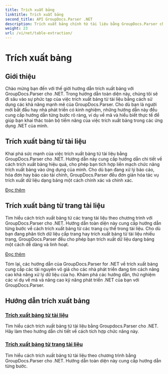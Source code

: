 ```yaml
---
title: Trích xuất bảng
linktitle: Trích xuất bảng
second_title: API GroupDocs.Parser .NET
description: Trích xuất bảng chính từ tài liệu bằng GroupDocs.Parser cho .NET. Tìm hiểu cách trích xuất bảng theo chương trình để xử lý dữ liệu hiệu quả.
weight: 23
url: /vi/net/table-extraction/
---
```


# Trích xuất bảng

## Giới thiệu

Chào mừng bạn đến với thế giới hướng dẫn trích xuất bảng với GroupDocs.Parser cho .NET. Trong hướng dẫn toàn diện này, chúng tôi sẽ đi sâu vào sự phức tạp của việc trích xuất bảng từ tài liệu bằng cách sử dụng các khả năng mạnh mẽ của GroupDocs.Parser. Cho dù bạn là người mới bắt đầu hay nhà phát triển có kinh nghiệm, những hướng dẫn này đều cung cấp hướng dẫn từng bước rõ ràng, ví dụ về mã và hiểu biết thực tế để giúp bạn khai thác toàn bộ tiềm năng của việc trích xuất bảng trong các ứng dụng .NET của mình.

## Trích xuất bảng từ tài liệu
Khai phá sức mạnh của việc trích xuất bảng từ tài liệu bằng GroupDocs.Parser cho .NET. Hướng dẫn này cung cấp hướng dẫn chi tiết về cách trích xuất bảng hiệu quả, cho phép bạn tích hợp liền mạch chức năng trích xuất bảng vào ứng dụng của mình. Cho dù bạn đang xử lý báo cáo, hóa đơn hay báo cáo tài chính, GroupDocs.Parser đều đơn giản hóa tác vụ trích xuất dữ liệu dạng bảng một cách chính xác và chính xác.

[Đọc thêm](./extract-tables-from-document/)

## Trích xuất bảng từ trang tài liệu
Tìm hiểu cách trích xuất bảng từ các trang tài liệu theo chương trình với GroupDocs.Parser cho .NET. Hướng dẫn toàn diện này cung cấp hướng dẫn từng bước về cách trích xuất bảng từ các trang cụ thể trong tài liệu. Cho dù bạn đang phân tích dữ liệu cấp trang hay trích xuất bảng từ tài liệu nhiều trang, GroupDocs.Parser đều cho phép bạn trích xuất dữ liệu dạng bảng một cách dễ dàng và linh hoạt.

[Đọc thêm](./extract-tables-from-document-page/)

Tóm lại, các hướng dẫn của GroupDocs.Parser for .NET về trích xuất bảng cung cấp các tài nguyên vô giá cho các nhà phát triển đang tìm cách nâng cao khả năng xử lý dữ liệu của họ. Khám phá các hướng dẫn, thử nghiệm các ví dụ về mã và nâng cao kỹ năng phát triển .NET của bạn với GroupDocs.Parser.
## Hướng dẫn trích xuất bảng
### [Trích xuất bảng từ tài liệu](./extract-tables-from-document/)
Tìm hiểu cách trích xuất bảng từ tài liệu bằng Groupdocs.Parser cho .NET. Hãy làm theo hướng dẫn chi tiết về cách tích hợp chức năng này.
### [Trích xuất bảng từ trang tài liệu](./extract-tables-from-document-page/)
Tìm hiểu cách trích xuất bảng từ tài liệu theo chương trình bằng GroupDocs.Parser cho .NET. Hướng dẫn toàn diện này cung cấp hướng dẫn từng bước.